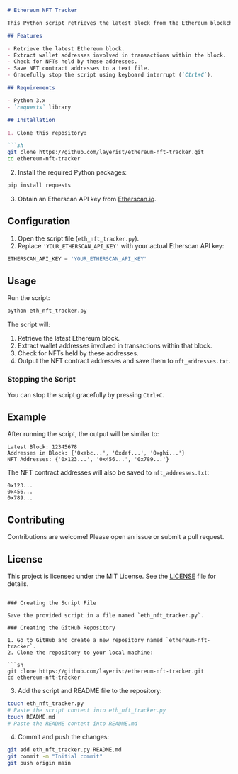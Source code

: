 ```markdown
# Ethereum NFT Tracker

This Python script retrieves the latest block from the Ethereum blockchain, extracts all wallet addresses involved in transactions within that block, checks for NFTs held by these addresses, and outputs the results. The script uses the Etherscan API for interacting with the Ethereum blockchain.

## Features

- Retrieve the latest Ethereum block.
- Extract wallet addresses involved in transactions within the block.
- Check for NFTs held by these addresses.
- Save NFT contract addresses to a text file.
- Gracefully stop the script using keyboard interrupt (`Ctrl+C`).

## Requirements

- Python 3.x
- `requests` library

## Installation

1. Clone this repository:

```sh
git clone https://github.com/layerist/ethereum-nft-tracker.git
cd ethereum-nft-tracker
```

2. Install the required Python packages:

```sh
pip install requests
```

3. Obtain an Etherscan API key from [Etherscan.io](https://etherscan.io/register).

## Configuration

1. Open the script file (`eth_nft_tracker.py`).
2. Replace `'YOUR_ETHERSCAN_API_KEY'` with your actual Etherscan API key:

```python
ETHERSCAN_API_KEY = 'YOUR_ETHERSCAN_API_KEY'
```

## Usage

Run the script:

```sh
python eth_nft_tracker.py
```

The script will:

1. Retrieve the latest Ethereum block.
2. Extract wallet addresses involved in transactions within that block.
3. Check for NFTs held by these addresses.
4. Output the NFT contract addresses and save them to `nft_addresses.txt`.

### Stopping the Script

You can stop the script gracefully by pressing `Ctrl+C`.

## Example

After running the script, the output will be similar to:

```
Latest Block: 12345678
Addresses in Block: {'0xabc...', '0xdef...', '0xghi...'}
NFT Addresses: {'0x123...', '0x456...', '0x789...'}
```

The NFT contract addresses will also be saved to `nft_addresses.txt`:

```
0x123...
0x456...
0x789...
```

## Contributing

Contributions are welcome! Please open an issue or submit a pull request.

## License

This project is licensed under the MIT License. See the [LICENSE](LICENSE) file for details.
```

### Creating the Script File

Save the provided script in a file named `eth_nft_tracker.py`.

### Creating the GitHub Repository

1. Go to GitHub and create a new repository named `ethereum-nft-tracker`.
2. Clone the repository to your local machine:

```sh
git clone https://github.com/layerist/ethereum-nft-tracker.git
cd ethereum-nft-tracker
```

3. Add the script and README file to the repository:

```sh
touch eth_nft_tracker.py
# Paste the script content into eth_nft_tracker.py
touch README.md
# Paste the README content into README.md
```

4. Commit and push the changes:

```sh
git add eth_nft_tracker.py README.md
git commit -m "Initial commit"
git push origin main
```
